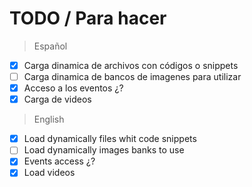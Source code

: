 # TODO / Para hacer

> Español

- [x] Carga dinamica de archivos con códigos o snippets
- [ ] Carga dinamica de bancos de imagenes para utilizar
- [x] Acceso a los eventos ¿?
- [x] Carga de videos

> English

- [x] Load dynamically files whit code snippets
- [ ] Load dynamically images banks to use
- [x] Events access ¿?
- [x] Load videos